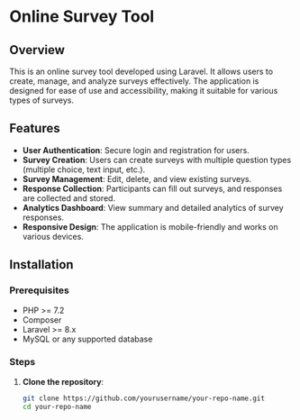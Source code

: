 # Online Survey Tool

## Overview

This is an online survey tool developed using Laravel. It allows users to create, manage, and analyze surveys effectively. The application is designed for ease of use and accessibility, making it suitable for various types of surveys.

## Features

- **User Authentication**: Secure login and registration for users.
- **Survey Creation**: Users can create surveys with multiple question types (multiple choice, text input, etc.).
- **Survey Management**: Edit, delete, and view existing surveys.
- **Response Collection**: Participants can fill out surveys, and responses are collected and stored.
- **Analytics Dashboard**: View summary and detailed analytics of survey responses.
- **Responsive Design**: The application is mobile-friendly and works on various devices.

## Installation

### Prerequisites

- PHP >= 7.2
- Composer
- Laravel >= 8.x
- MySQL or any supported database

### Steps

1. **Clone the repository**:
   ```bash
   git clone https://github.com/yourusername/your-repo-name.git
   cd your-repo-name

